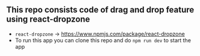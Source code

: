 ## This repo consists code of drag and drop feature using react-dropzone

- `react-dropzone` -> https://www.npmjs.com/package/react-dropzone
- To run this app you can clone this repo and do `npm run dev` to start the app
